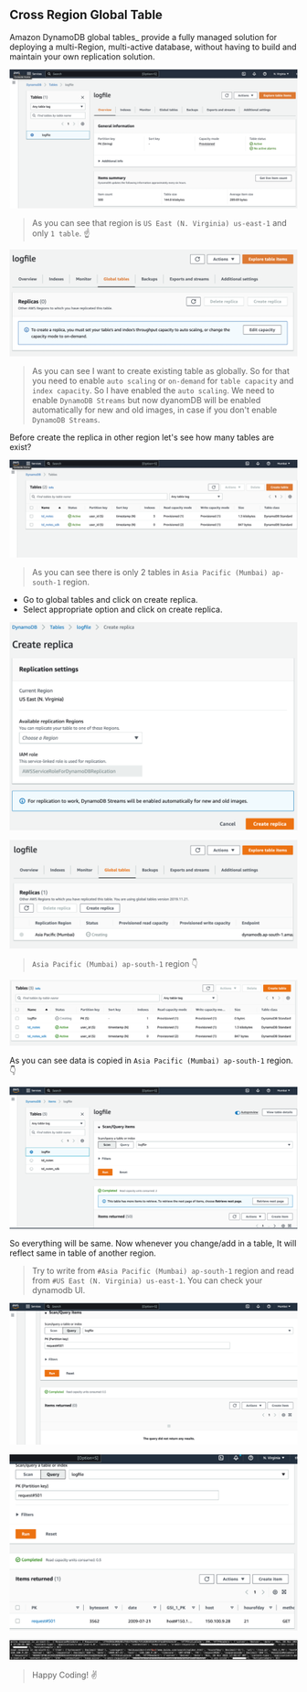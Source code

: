 ## Cross Region Global Table
Amazon DynamoDB global tables_ provide a fully managed solution for deploying a multi-Region, multi-active database, without having to build and maintain your own replication solution.

![table metadata](./assets/table_metadata.png)

> As you can see that region is `US East (N. Virginia)
us-east-1` and only `1 table`. :point_up:

![warning for replica](./assets/warning_capacity.png)

> As you can see I want to create existing table as globally. So for that you need to enable `auto scaling` or `on-demand` for `table capacity` and `index capacity`. So I have enabled the `auto scaling`. We need to enable `DynamoDB Streams` but now dyanomDB will be enabled automatically for new and old images, in case if you don't enable `DynamoDB Streams`.

Before create the replica in other region let's see how many tables are exist?

![other region](./assets/other_region.png)

> As you can see there is only 2 tables in `Asia Pacific (Mumbai) ap-south-1` region.

* Go to global tables and click on create replica.
* Select appropriate option and click on create replica.

![replica wizard](./assets/replica_wizard.png)

![replica creating](./assets/replicacopy.png)


> `Asia Pacific (Mumbai) ap-south-1` region :point_down:

![replica creating](./assets/regionreplicacopy.png)

As you can see data is copied in `Asia Pacific (Mumbai) ap-south-1` region. :point_down:

![replica mumbai](./assets/mumbairegion.png)

So everything will be same. Now whenever you change/add in a table, It will reflect same in table of another region.


> Try to write from `#Asia Pacific (Mumbai) ap-south-1` region and read from `#US East (N. Virginia) us-east-1`. You can check your dynamodb UI.

![no data](./assets/mumbai_no_data.png)

![data](./assets/datavirgina.png)

![response](./assets/response.png)


> Happy Coding! :v: